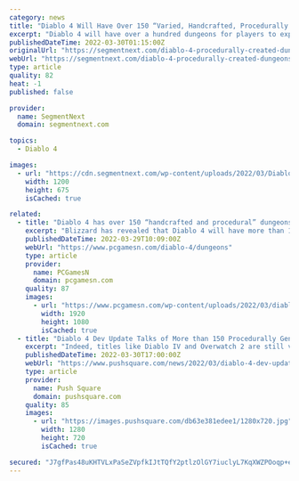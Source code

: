 ```yaml
---
category: news
title: "Diablo 4 Will Have Over 150 “Varied, Handcrafted, Procedurally Created” Dungeons"
excerpt: "Diablo 4 will have over a hundred dungeons for players to explore, loot, and survive; all uniquely designed around the \"return to darkness\" pillar. In a ..."
publishedDateTime: 2022-03-30T01:15:00Z
originalUrl: "https://segmentnext.com/diablo-4-procedurally-created-dungeons/"
webUrl: "https://segmentnext.com/diablo-4-procedurally-created-dungeons/"
type: article
quality: 82
heat: -1
published: false

provider:
  name: SegmentNext
  domain: segmentnext.com

topics:
  - Diablo 4

images:
  - url: "https://cdn.segmentnext.com/wp-content/uploads/2022/03/Diablo-4-Caves.jpg"
    width: 1200
    height: 675
    isCached: true

related:
  - title: "Diablo 4 has over 150 “handcrafted and procedural” dungeons"
    excerpt: "Blizzard has revealed that Diablo 4 will have more than 150 \"handcrafted and yet procedurally generated\" dungeons in a new quarterly update ..."
    publishedDateTime: 2022-03-29T10:09:00Z
    webUrl: "https://www.pcgamesn.com/diablo-4/dungeons"
    type: article
    provider:
      name: PCGamesN
      domain: pcgamesn.com
    quality: 87
    images:
      - url: "https://www.pcgamesn.com/wp-content/uploads/2022/03/diablo-4-dungeons.jpg"
        width: 1920
        height: 1080
        isCached: true
  - title: "Diablo 4 Dev Update Talks of More than 150 Procedurally Generated Dungeons"
    excerpt: "Indeed, titles like Diablo IV and Overwatch 2 are still very much in the works, even though setbacks within the company have quite clearly had an impact on development cycles, and, more importantly, ..."
    publishedDateTime: 2022-03-30T17:00:00Z
    webUrl: "https://www.pushsquare.com/news/2022/03/diablo-4-dev-update-talks-of-more-than-150-procedurally-generated-dungeons"
    type: article
    provider:
      name: Push Square
      domain: pushsquare.com
    quality: 85
    images:
      - url: "https://images.pushsquare.com/db63e381edee1/1280x720.jpg"
        width: 1280
        height: 720
        isCached: true

secured: "J7gfPas48uKHTVLxPaSeZVpfkIJtTQfY2ptlzOlGY7iuclyL7KqXWZPOoqp+efvEz2ocQdt2sXixKejHRI2Dl3ay2fbMFAqiuauLekT5OaKGYxnhT2z4XpUD2kP/thXZXUe/Sbz8tkxmcqXVlMkAl8+X/AeXHLSaq/KgUXLaGF+5eeLGbbcIzklJkmdFhQlqSv4oOJnSds6YC3p2PRObdUrG+BzwqEPvx/J4N86wuj754UZUi6y60jcsZzyR5FtoX8CL6F9SHPUq5Q+dkvHfDOo00HuCKvn+jKzVOI5LkqFbAxp7Eo5KnWLYfonWEM/MJI3aZAHwytSVKng9ABPM16XY3K3Nbb/WgRXBuDd3Bc0=;p9FTS9+IHlXApmLts2RNIw=="
---
```


